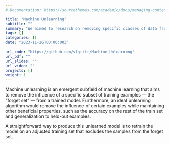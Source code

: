 ```yaml
---
# Documentation: https://sourcethemes.com/academic/docs/managing-content/

title: "Machine Unlearning"
subtitle: ""
summary: "We aimed to research on removing specific classes of data from a pre-trained LLM model by using Adapter Based approaches and model pruning "
tags: []
categories: []
date: "2023-11-26T00:00:00Z"

url_code: "https://github.com/vlgiitr/Machine_Unlearning"
url_pdf: ""
url_slides: ""
url_video: ""
projects: []
weight: 1
---
```

Machine unlearning is an emergent subfield of machine learning that aims to remove the influence of a specific subset of training examples — the "forget set" — from a trained model. Furthermore, an ideal unlearning algorithm would remove the influence of certain examples while maintaining other beneficial properties, such as the accuracy on the rest of the train set and generalization to held-out examples.

A straightforward way to produce this unlearned model is to retrain the model on an adjusted training set that excludes the samples from the forget set.
